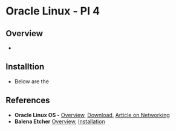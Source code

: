# Oracle Linux - PI 4

## Overview
- 

## Installtion
- Below are the 

## References
- **Oracle Linux OS -** [Overview](https://docs.oracle.com/en/learn/oracle-linux-install-rpi/#prepare-the-installation-media), [Download](https://www.oracle.com/linux/downloads/linux-arm-downloads.html), [Article on Networking](https://community.ibm.com/community/user/cloud/blogs/alexei-karve/2022/11/27/microshift-27)
- **Balena Etcher** [Overview](https://etcher.balena.io/), [Installation](https://geraldonit.com/2019/08/11/how-to-install-oracle-linux-on-a-raspberry-pi-the-easy-way/)
